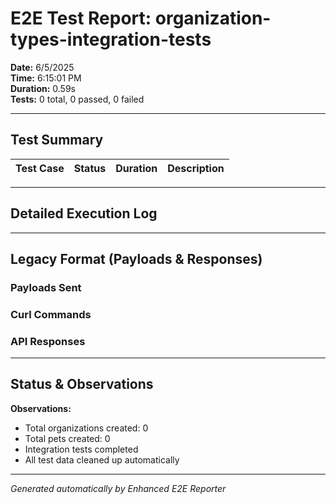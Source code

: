 # E2E Test Report: organization-types-integration-tests

**Date:** 6/5/2025  
**Time:** 6:15:01 PM  
**Duration:** 0.59s  
**Tests:** 0 total, 0 passed, 0 failed  

---

## Test Summary

| Test Case | Status | Duration | Description |
|-----------|--------|----------|-------------|


---

## Detailed Execution Log



---

## Legacy Format (Payloads & Responses)

### Payloads Sent


### Curl Commands


### API Responses


---

## Status & Observations



**Observations:**
- Total organizations created: 0
- Total pets created: 0
- Integration tests completed
- All test data cleaned up automatically

---
*Generated automatically by Enhanced E2E Reporter*
